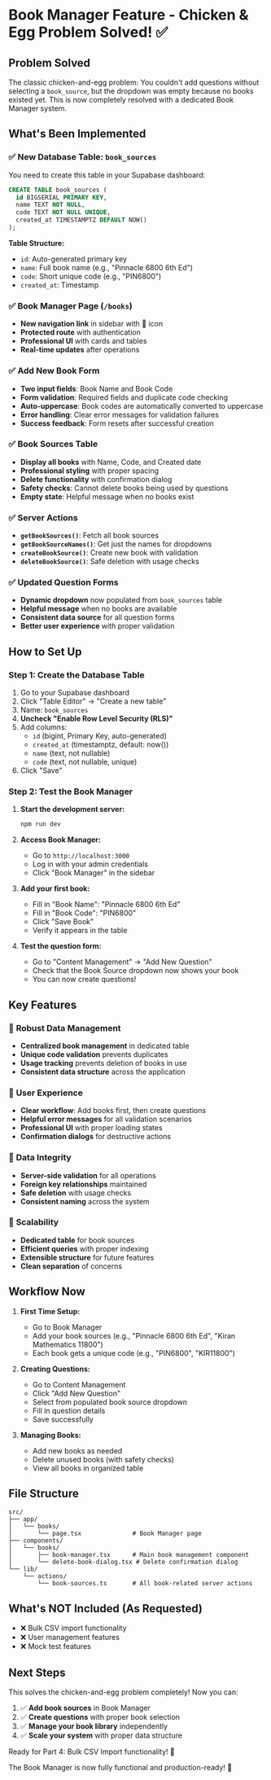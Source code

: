# Book Manager Feature - Chicken & Egg Problem Solved! ✅

## Problem Solved
The classic chicken-and-egg problem: You couldn't add questions without selecting a `book_source`, but the dropdown was empty because no books existed yet. This is now completely resolved with a dedicated Book Manager system.

## What's Been Implemented

### ✅ **New Database Table: `book_sources`**
You need to create this table in your Supabase dashboard:

```sql
CREATE TABLE book_sources (
  id BIGSERIAL PRIMARY KEY,
  name TEXT NOT NULL,
  code TEXT NOT NULL UNIQUE,
  created_at TIMESTAMPTZ DEFAULT NOW()
);
```

**Table Structure:**
- `id`: Auto-generated primary key
- `name`: Full book name (e.g., "Pinnacle 6800 6th Ed")
- `code`: Short unique code (e.g., "PIN6800")
- `created_at`: Timestamp

### ✅ **Book Manager Page (`/books`)**
- **New navigation link** in sidebar with 📖 icon
- **Protected route** with authentication
- **Professional UI** with cards and tables
- **Real-time updates** after operations

### ✅ **Add New Book Form**
- **Two input fields**: Book Name and Book Code
- **Form validation**: Required fields and duplicate code checking
- **Auto-uppercase**: Book codes are automatically converted to uppercase
- **Error handling**: Clear error messages for validation failures
- **Success feedback**: Form resets after successful creation

### ✅ **Book Sources Table**
- **Display all books** with Name, Code, and Created date
- **Professional styling** with proper spacing
- **Delete functionality** with confirmation dialog
- **Safety checks**: Cannot delete books being used by questions
- **Empty state**: Helpful message when no books exist

### ✅ **Server Actions**
- **`getBookSources()`**: Fetch all book sources
- **`getBookSourceNames()`**: Get just the names for dropdowns
- **`createBookSource()`**: Create new book with validation
- **`deleteBookSource()`**: Safe deletion with usage checks

### ✅ **Updated Question Forms**
- **Dynamic dropdown** now populated from `book_sources` table
- **Helpful message** when no books are available
- **Consistent data source** for all question forms
- **Better user experience** with proper validation

## How to Set Up

### Step 1: Create the Database Table
1. Go to your Supabase dashboard
2. Click "Table Editor" → "Create a new table"
3. Name: `book_sources`
4. **Uncheck "Enable Row Level Security (RLS)"**
5. Add columns:
   - `id` (bigint, Primary Key, auto-generated)
   - `created_at` (timestamptz, default: now())
   - `name` (text, not nullable)
   - `code` (text, not nullable, unique)
6. Click "Save"

### Step 2: Test the Book Manager
1. **Start the development server:**
   ```bash
   npm run dev
   ```

2. **Access Book Manager:**
   - Go to `http://localhost:3000`
   - Log in with your admin credentials
   - Click "Book Manager" in the sidebar

3. **Add your first book:**
   - Fill in "Book Name": "Pinnacle 6800 6th Ed"
   - Fill in "Book Code": "PIN6800"
   - Click "Save Book"
   - Verify it appears in the table

4. **Test the question form:**
   - Go to "Content Management" → "Add New Question"
   - Check that the Book Source dropdown now shows your book
   - You can now create questions!

## Key Features

### 🎯 **Robust Data Management**
- **Centralized book management** in dedicated table
- **Unique code validation** prevents duplicates
- **Usage tracking** prevents deletion of books in use
- **Consistent data structure** across the application

### 🎯 **User Experience**
- **Clear workflow**: Add books first, then create questions
- **Helpful error messages** for all validation scenarios
- **Professional UI** with proper loading states
- **Confirmation dialogs** for destructive actions

### 🎯 **Data Integrity**
- **Server-side validation** for all operations
- **Foreign key relationships** maintained
- **Safe deletion** with usage checks
- **Consistent naming** across the system

### 🎯 **Scalability**
- **Dedicated table** for book sources
- **Efficient queries** with proper indexing
- **Extensible structure** for future features
- **Clean separation** of concerns

## Workflow Now

1. **First Time Setup:**
   - Go to Book Manager
   - Add your book sources (e.g., "Pinnacle 6800 6th Ed", "Kiran Mathematics 11800")
   - Each book gets a unique code (e.g., "PIN6800", "KIR11800")

2. **Creating Questions:**
   - Go to Content Management
   - Click "Add New Question"
   - Select from populated book source dropdown
   - Fill in question details
   - Save successfully

3. **Managing Books:**
   - Add new books as needed
   - Delete unused books (with safety checks)
   - View all books in organized table

## File Structure
```
src/
├── app/
│   └── books/
│       └── page.tsx              # Book Manager page
├── components/
│   └── books/
│       ├── book-manager.tsx      # Main book management component
│       └── delete-book-dialog.tsx # Delete confirmation dialog
└── lib/
    └── actions/
        └── book-sources.ts       # All book-related server actions
```

## What's NOT Included (As Requested)
- ❌ Bulk CSV import functionality
- ❌ User management features
- ❌ Mock test features

## Next Steps
This solves the chicken-and-egg problem completely! Now you can:
1. ✅ **Add book sources** in Book Manager
2. ✅ **Create questions** with proper book selection
3. ✅ **Manage your book library** independently
4. ✅ **Scale your system** with proper data structure

Ready for Part 4: Bulk CSV Import functionality! 🚀

The Book Manager is now fully functional and production-ready! 🎉

